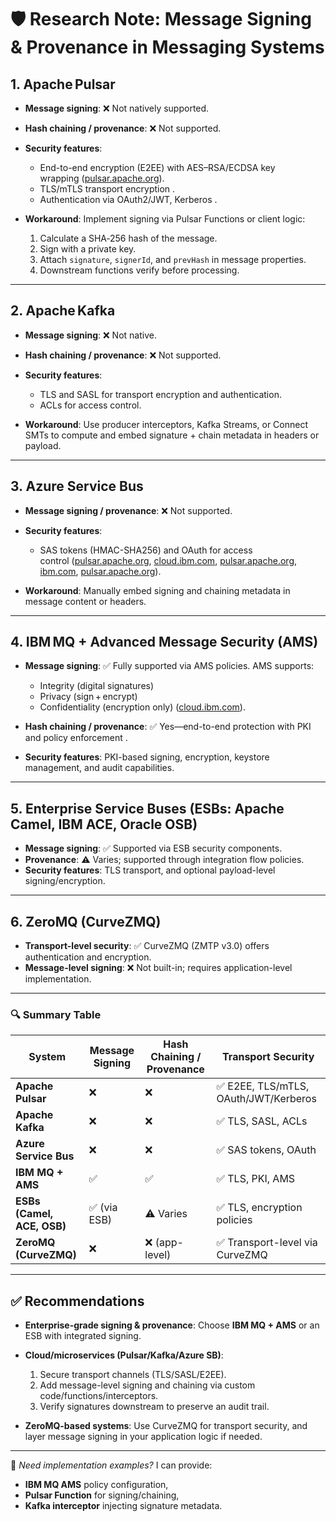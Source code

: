 # 🛡️ Research Note: Message Signing & Provenance in Messaging Systems


## 1. Apache Pulsar

* **Message signing**: ❌ Not natively supported.
* **Hash chaining / provenance**: ❌ Not supported.
* **Security features**:

  * End-to-end encryption (E2EE) with AES–RSA/ECDSA key wrapping ([pulsar.apache.org][1]).
  * TLS/mTLS transport encryption .
  * Authentication via OAuth2/JWT, Kerberos .
* **Workaround**: Implement signing via Pulsar Functions or client logic:

  1. Calculate a SHA‑256 hash of the message.
  2. Sign with a private key.
  3. Attach `signature`, `signerId`, and `prevHash` in message properties.
  4. Downstream functions verify before processing.

---

## 2. Apache Kafka

* **Message signing**: ❌ Not native.
* **Hash chaining / provenance**: ❌ Not supported.
* **Security features**:

  * TLS and SASL for transport encryption and authentication.
  * ACLs for access control.
* **Workaround**: Use producer interceptors, Kafka Streams, or Connect SMTs to compute and embed signature + chain metadata in headers or payload.

---

## 3. Azure Service Bus

* **Message signing / provenance**: ❌ Not supported.
* **Security features**:

  * SAS tokens (HMAC-SHA256) and OAuth for access control ([pulsar.apache.org][2], [cloud.ibm.com][3], [pulsar.apache.org][4], [ibm.com][5], [pulsar.apache.org][1]).
* **Workaround**: Manually embed signing and chaining metadata in message content or headers.

---

## 4. IBM MQ + Advanced Message Security (AMS)

* **Message signing**: ✅ Fully supported via AMS policies. AMS supports:

  * Integrity (digital signatures)
  * Privacy (sign + encrypt)
  * Confidentiality (encryption only) ([cloud.ibm.com][3]).
* **Hash chaining / provenance**: ✅ Yes—end-to-end protection with PKI and policy enforcement .
* **Security features**: PKI-based signing, encryption, keystore management, and audit capabilities.

---

## 5. Enterprise Service Buses (ESBs: Apache Camel, IBM ACE, Oracle OSB)

* **Message signing**: ✅ Supported via ESB security components.
* **Provenance**: ⚠️ Varies; supported through integration flow policies.
* **Security features**: TLS transport, and optional payload-level signing/encryption.

---

## 6. ZeroMQ (CurveZMQ)

* **Transport-level security**: ✅ CurveZMQ (ZMTP v3.0) offers authentication and encryption.
* **Message-level signing**: ❌ Not built-in; requires application-level implementation.

---

### 🔍 Summary Table

| System                     | Message Signing | Hash Chaining / Provenance | Transport Security                   |
| -------------------------- | --------------- | -------------------------- | ------------------------------------ |
| **Apache Pulsar**          | ❌               | ❌                          | ✅ E2EE, TLS/mTLS, OAuth/JWT/Kerberos |
| **Apache Kafka**           | ❌               | ❌                          | ✅ TLS, SASL, ACLs                    |
| **Azure Service Bus**      | ❌               | ❌                          | ✅ SAS tokens, OAuth                  |
| **IBM MQ + AMS**           | ✅               | ✅                          | ✅ TLS, PKI, AMS                      |
| **ESBs (Camel, ACE, OSB)** | ✅ (via ESB)     | ⚠️ Varies                  | ✅ TLS, encryption policies           |
| **ZeroMQ (CurveZMQ)**      | ❌               | ❌ (app-level)              | ✅ Transport-level via CurveZMQ       |

---

## ✅ Recommendations

* **Enterprise-grade signing & provenance**: Choose **IBM MQ + AMS** or an ESB with integrated signing.
* **Cloud/microservices (Pulsar/Kafka/Azure SB)**:

  1. Secure transport channels (TLS/SASL/E2EE).
  2. Add message-level signing and chaining via custom code/functions/interceptors.
  3. Verify signatures downstream to preserve an audit trail.
* **ZeroMQ-based systems**: Use CurveZMQ for transport security, and layer message signing in your application logic if needed.

---

📌 *Need implementation examples?* I can provide:

* **IBM MQ AMS** policy configuration,
* **Pulsar Function** for signing/chaining,
* **Kafka interceptor** injecting signature metadata.

[1]: https://pulsar.apache.org/docs/4.0.x/security-encryption/?utm_source=chatgpt.com "End-to-End Encryption | Apache Pulsar"
[2]: https://pulsar.apache.org/docs/2.6.0/cookbooks-message-queue/?utm_source=chatgpt.com "Using Pulsar as a message queue"
[3]: https://cloud.ibm.com/docs/mqcloud?topic=mqcloud-mqoc_app_ams&utm_source=chatgpt.com "Enabling application Advanced Message Security (AMS) - IBM Cloud"
[4]: https://pulsar.apache.org/docs/next/concepts-messaging/?utm_source=chatgpt.com "Messaging - Apache Pulsar"
[5]: https://www.ibm.com/docs/en/ibm-mq/9.4.x?topic=security-using-keystores-certificates-ams&utm_source=chatgpt.com "Using keystores and certificates with AMS - IBM® MQ"
